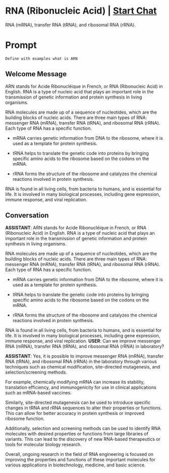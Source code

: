 

# RNA (Ribonucleic Acid) | [Start Chat](https://gptcall.net/chat.html?data=%7B%22contact%22%3A%7B%22id%22%3A%22AxY4q0nMABnn0hYYgAdIS%22%2C%22flow%22%3Atrue%7D%7D)
RNA (mRNA), transfer RNA (tRNA), and ribosomal RNA (rRNA).

# Prompt

```
Define with examples what is ARN
```

## Welcome Message
ARN stands for Acide Ribonucléique in French, or RNA (Ribonucleic Acid) in English. RNA is a type of nucleic acid that plays an important role in the transmission of genetic information and protein synthesis in living organisms.



RNA molecules are made up of a sequence of nucleotides, which are the building blocks of nucleic acids. There are three main types of RNA: messenger RNA (mRNA), transfer RNA (tRNA), and ribosomal RNA (rRNA). Each type of RNA has a specific function.



- mRNA carries genetic information from DNA to the ribosome, where it is used as a template for protein synthesis.

- tRNA helps to translate the genetic code into proteins by bringing specific amino acids to the ribosome based on the codons on the mRNA.

- rRNA forms the structure of the ribosome and catalyzes the chemical reactions involved in protein synthesis.



RNA is found in all living cells, from bacteria to humans, and is essential for life. It is involved in many biological processes, including gene expression, immune response, and viral replication.

## Conversation

**ASSISTANT**: ARN stands for Acide Ribonucléique in French, or RNA (Ribonucleic Acid) in English. RNA is a type of nucleic acid that plays an important role in the transmission of genetic information and protein synthesis in living organisms.



RNA molecules are made up of a sequence of nucleotides, which are the building blocks of nucleic acids. There are three main types of RNA: messenger RNA (mRNA), transfer RNA (tRNA), and ribosomal RNA (rRNA). Each type of RNA has a specific function.



- mRNA carries genetic information from DNA to the ribosome, where it is used as a template for protein synthesis.

- tRNA helps to translate the genetic code into proteins by bringing specific amino acids to the ribosome based on the codons on the mRNA.

- rRNA forms the structure of the ribosome and catalyzes the chemical reactions involved in protein synthesis.



RNA is found in all living cells, from bacteria to humans, and is essential for life. It is involved in many biological processes, including gene expression, immune response, and viral replication.
**USER**: Can we improve messenger RNA (mRNA), transfer RNA (tRNA), and ribosomal RNA (rRNA) in laboratory?


**ASSISTANT**: Yes, it is possible to improve messenger RNA (mRNA), transfer RNA (tRNA), and ribosomal RNA (rRNA) in the laboratory through various techniques such as chemical modification, site-directed mutagenesis, and selection/screening methods.



For example, chemically modifying mRNA can increase its stability, translation efficiency, and immunogenicity for use in clinical applications such as mRNA-based vaccines.



Similarly, site-directed mutagenesis can be used to introduce specific changes in tRNA and rRNA sequences to alter their properties or functions. This can allow for better accuracy in protein synthesis or improved ribosome function.



Additionally, selection and screening methods can be used to identify RNA molecules with desired properties or functions from large libraries of variants. This can lead to the discovery of new RNA-based therapeutics or tools for molecular biology research.



Overall, ongoing research in the field of RNA engineering is focused on improving the properties and functions of these important molecules for various applications in biotechnology, medicine, and basic science.


